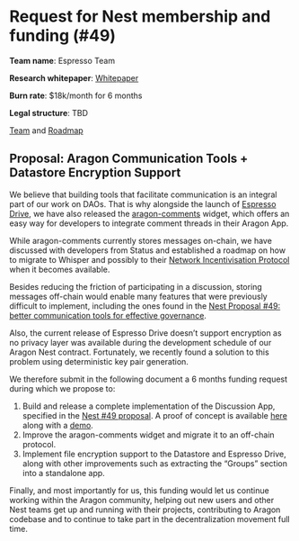 # Request for Nest membership and funding (#49)

**Team name**: Espresso Team

**Research whitepaper**: [Whitepaper](https://docs.google.com/document/d/1d-pt5Uj52TiPm7alZUJmZ4RP48IQLeHfyH_OgHci7ms/edit?usp=sharing)

**Burn rate**: $18k/month for 6 months

**Legal structure**: TBD

[Team](https://docs.google.com/document/d/1d-pt5Uj52TiPm7alZUJmZ4RP48IQLeHfyH_OgHci7ms/edit#bookmark=id.2o3istifvmr) and [Roadmap](https://docs.google.com/document/d/1d-pt5Uj52TiPm7alZUJmZ4RP48IQLeHfyH_OgHci7ms/edit#bookmark=id.78mdhat2qwo)

## Proposal: Aragon Communication Tools + Datastore Encryption Support

We believe that building tools that facilitate communication is an integral part of our work on DAOs. That is why alongside the launch of [Espresso Drive](https://github.com/espresso-org/aragon-drive), we have also released the [aragon-comments](https://github.com/espresso-org/aragon-comments) widget, which offers an easy way for developers to integrate comment threads in their Aragon App.

While aragon-comments currently stores messages on-chain, we have discussed with developers from Status and established a roadmap on how to migrate to Whisper and possibly to their [Network Incentivisation Protocol](https://discuss.status.im/t/network-incentivisation-first-draft/1037) when it becomes available.

Besides reducing the friction of participating in a discussion, storing messages off-chain would enable many features that were previously difficult to implement, including the ones found in the [Nest Proposal #49: better communication tools for effective governance](https://github.com/aragon/nest/issues/49).

Also, the current release of Espresso Drive doesn’t support encryption as no privacy layer was available during the development schedule of our Aragon Nest contract. Fortunately, we recently found a solution to this problem using deterministic key pair generation.

We therefore submit in the following document a 6 months funding request during which we propose to:

1. Build and release a complete implementation of the Discussion App, specified in the [Nest #49 proposal](https://github.com/aragon/nest/issues/49). A proof of concept is available [here](https://github.com/espresso-org/communication-poc) along with a [demo](https://www.youtube.com/watch?v=94HOq2YrNl0).
2. Improve the aragon-comments widget and migrate it to an off-chain protocol.
3. Implement file encryption support to the Datastore and Espresso Drive, along with other improvements such as extracting the “Groups” section into a standalone app.

Finally, and most importantly for us, this funding would let us continue working within the Aragon community, helping out new users and other Nest teams get up and running with their projects, contributing to Aragon codebase and to continue to take part in the decentralization movement full time.